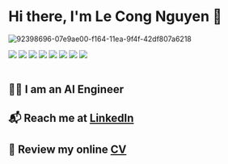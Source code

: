 # Hi there, I'm Le Cong Nguyen 👋 

![92398696-07e9ae00-f164-11ea-9f4f-42df807a6218](https://user-images.githubusercontent.com/18329471/143008836-160bb1b4-2289-4476-9777-2d9c75275916.gif)

<div style="clear:both; width: 100%;"> 
  <img src="https://img.shields.io/badge/Python-f9d64e.svg?logo=python&style=flat">
  <img src="https://img.shields.io/badge/OpenCV-FF0000.svg?logo=opencv&style=flat">
  <img src="https://img.shields.io/badge/TensorFlow-aa4c00.svg?logo=tensorflow&style=flat">
  <img src="https://img.shields.io/badge/PyTorch-80ff00.svg?logo=pytorch&style=flat">
  <img src="https://img.shields.io/badge/ONNX-C51A4A.svg?logo=ONNX&style=flat">
  <img src="https://img.shields.io/badge/TensorRT-blue.svg?logo=NVIDIA&style=flat">
  <img src="https://img.shields.io/badge/-Docker-ab3db2.svg?logo=docker&style=flat">
  <img src="https://img.shields.io/badge/-Kubernetes-ffff00.svg?logo=kubernetes&style=flat">
 </div>
<br>

## :sassy_man: I am an AI Engineer
<!-- ## :mailbox_with_mail: Reach me at [LinkedIn](https://www.linkedin.com/in/nguyen-le-cong-0b1731233/) -->
## :mailbox_with_mail: Reach me at <a href="https://www.linkedin.com/in/nguyen-le-cong-0b1731233/" target="_blank" rel="noopener">LinkedIn</a>
## :page_facing_up:	Review my online <a href="https://nguyenlecong.github.io/Online-CV/" target="_blank" rel="noopener">CV</a>
